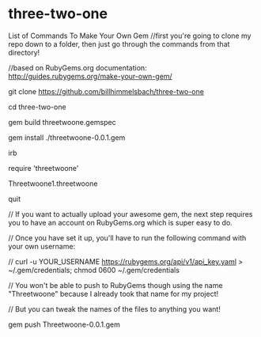 # three-two-one

List of Commands To Make Your Own Gem
  //first you're going to clone my repo down to a folder, then just go through the commands from that directory!
  
  //based on RubyGems.org documentation: http://guides.rubygems.org/make-your-own-gem/
  
  git clone https://github.com/billhimmelsbach/three-two-one
  
  cd three-two-one
  
  gem build threetwoone.gemspec
  
  gem install ./threetwoone-0.0.1.gem
  
  irb
  
  require 'threetwoone'
  
  Threetwoone1.threetwoone
  
  quit
  
  // If you want to actually upload your awesome gem, the next step requires you to have an account on RubyGems.org which is super easy to do.
  
  // Once you have set it up, you'll have to run the following command with your own username:
  
  // curl -u YOUR_USERNAME https://rubygems.org/api/v1/api_key.yaml > ~/.gem/credentials; chmod 0600 ~/.gem/credentials
  
  // You won't be able to push to RubyGems though using the name "Threetwoone" because I already took that name for my project!
  
  // But you can tweak the names of the files to anything you want!
  
  gem push Threetwoone-0.0.1.gem
